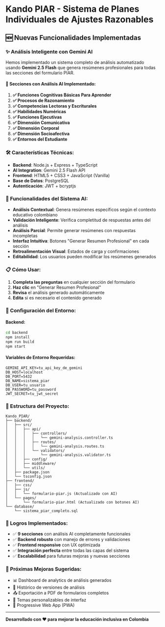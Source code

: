 # Kando PIAR - Sistema de Planes Individuales de Ajustes Razonables

## 🆕 Nuevas Funcionalidades Implementadas

### ✨ Análisis Inteligente con Gemini AI

Hemos implementado un sistema completo de análisis automatizado usando **Gemini 2.5 Flash** que genera resúmenes profesionales para todas las secciones del formulario PIAR.

#### 🎯 Secciones con Análisis AI Implementado:

1. **✅ Funciones Cognitivas Básicas Para Aprender**
2. **✅ Procesos de Razonamiento**
3. **✅ Competencias Lectoras y Escriturales**
4. **✅ Habilidades Numéricas**
5. **✅ Funciones Ejecutivas**
6. **✅ Dimensión Comunicativa**
7. **✅ Dimensión Corporal**
8. **✅ Dimensión Socioafectiva**
9. **✅ Entornos del Estudiante**

### 🛠️ Características Técnicas:

- **Backend**: Node.js + Express + TypeScript
- **AI Integration**: Gemini 2.5 Flash API
- **Frontend**: HTML5 + CSS3 + JavaScript (Vanilla)
- **Base de Datos**: PostgreSQL
- **Autenticación**: JWT + bcryptjs

### 🚀 Funcionalidades del Sistema AI:

- **Análisis Contextual**: Genera resúmenes específicos según el contexto educativo colombiano
- **Validación Inteligente**: Verifica completitud de respuestas antes del análisis
- **Análisis Parcial**: Permite generar resúmenes con respuestas incompletas
- **Interfaz Intuitiva**: Botones "Generar Resumen Profesional" en cada sección
- **Retroalimentación Visual**: Estados de carga y confirmaciones
- **Editabilidad**: Los usuarios pueden modificar los resúmenes generados

### 📋 Cómo Usar:

1. **Completa las preguntas** en cualquier sección del formulario
2. **Haz clic** en "Generar Resumen Profesional"
3. **Revisa** el análisis generado automáticamente
4. **Edita** si es necesario el contenido generado

### 🔧 Configuración del Entorno:

#### Backend:
```bash
cd backend
npm install
npm run build
npm start
```

#### Variables de Entorno Requeridas:
```env
GEMINI_API_KEY=tu_api_key_de_gemini
DB_HOST=localhost
DB_PORT=5432
DB_NAME=sistema_piar
DB_USER=tu_usuario
DB_PASSWORD=tu_password
JWT_SECRET=tu_jwt_secret
```

### 📁 Estructura del Proyecto:

```
Kando_PIAR/
├── backend/
│   ├── src/
│   │   ├── api/
│   │   │   ├── controllers/
│   │   │   │   └── gemini-analysis.controller.ts
│   │   │   ├── routes/
│   │   │   │   └── gemini-analysis.routes.ts
│   │   │   └── validators/
│   │   │       └── gemini-analysis.validator.ts
│   │   ├── config/
│   │   ├── middleware/
│   │   └── utils/
│   ├── package.json
│   └── tsconfig.json
├── frontend/
│   ├── css/
│   ├── js/
│   │   └── formulario-piar.js (Actualizado con AI)
│   └── pages/
│       └── formulario-piar.html (Actualizado con botones AI)
└── database/
    └── sistema_piar_completo.sql
```

### 🎯 Logros Implementados:

- ✅ **9 secciones** con análisis AI completamente funcionales
- ✅ **Backend robusto** con manejo de errores y validaciones
- ✅ **Frontend responsive** con UX optimizada
- ✅ **Integración perfecta** entre todas las capas del sistema
- ✅ **Escalabilidad** para futuras mejoras y nuevas secciones

### 🔮 Próximas Mejoras Sugeridas:

- 📊 Dashboard de analytics de análisis generados
- 🔄 Histórico de versiones de análisis
- 📤 Exportación a PDF de formularios completos
- 🎨 Temas personalizables de interfaz
- 📱 Progressive Web App (PWA)

---

**Desarrollado con ❤️ para mejorar la educación inclusiva en Colombia**